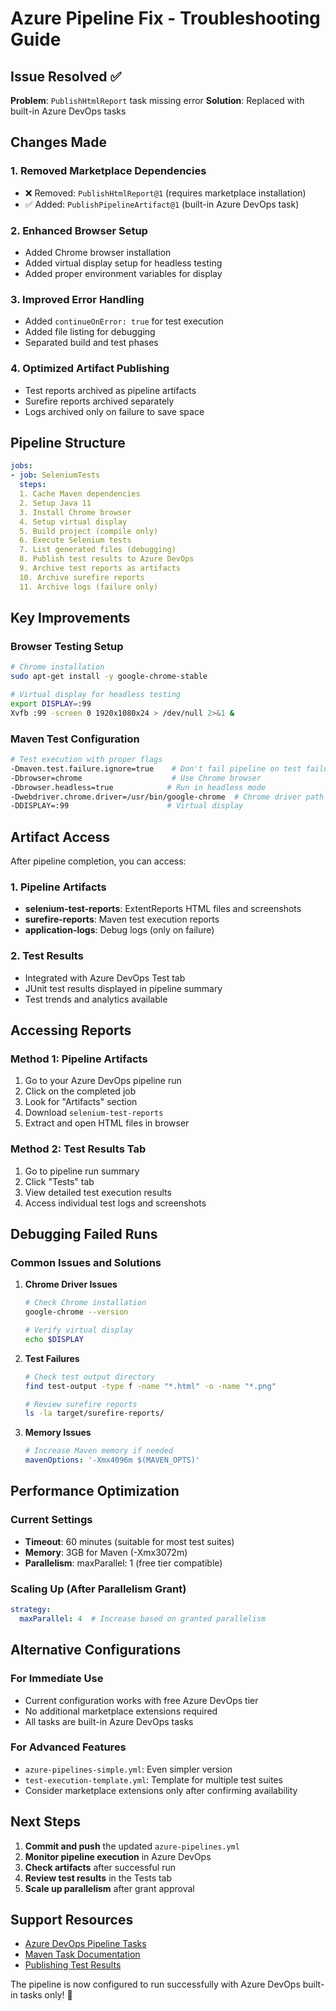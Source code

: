 # Azure Pipeline Fix - Troubleshooting Guide

## Issue Resolved ✅
**Problem**: `PublishHtmlReport` task missing error
**Solution**: Replaced with built-in Azure DevOps tasks

## Changes Made

### 1. Removed Marketplace Dependencies
- ❌ Removed: `PublishHtmlReport@1` (requires marketplace installation)
- ✅ Added: `PublishPipelineArtifact@1` (built-in Azure DevOps task)

### 2. Enhanced Browser Setup
- Added Chrome browser installation
- Added virtual display setup for headless testing
- Added proper environment variables for display

### 3. Improved Error Handling
- Added `continueOnError: true` for test execution
- Added file listing for debugging
- Separated build and test phases

### 4. Optimized Artifact Publishing
- Test reports archived as pipeline artifacts
- Surefire reports archived separately
- Logs archived only on failure to save space

## Pipeline Structure

```yaml
jobs:
- job: SeleniumTests
  steps:
  1. Cache Maven dependencies
  2. Setup Java 11
  3. Install Chrome browser
  4. Setup virtual display
  5. Build project (compile only)
  6. Execute Selenium tests
  7. List generated files (debugging)
  8. Publish test results to Azure DevOps
  9. Archive test reports as artifacts
  10. Archive surefire reports
  11. Archive logs (failure only)
```

## Key Improvements

### Browser Testing Setup
```bash
# Chrome installation
sudo apt-get install -y google-chrome-stable

# Virtual display for headless testing  
export DISPLAY=:99
Xvfb :99 -screen 0 1920x1080x24 > /dev/null 2>&1 &
```

### Maven Test Configuration
```bash
# Test execution with proper flags
-Dmaven.test.failure.ignore=true    # Don't fail pipeline on test failures
-Dbrowser=chrome                    # Use Chrome browser
-Dbrowser.headless=true            # Run in headless mode
-Dwebdriver.chrome.driver=/usr/bin/google-chrome  # Chrome driver path
-DDISPLAY=:99                      # Virtual display
```

## Artifact Access

After pipeline completion, you can access:

### 1. Pipeline Artifacts
- **selenium-test-reports**: ExtentReports HTML files and screenshots
- **surefire-reports**: Maven test execution reports
- **application-logs**: Debug logs (only on failure)

### 2. Test Results
- Integrated with Azure DevOps Test tab
- JUnit test results displayed in pipeline summary
- Test trends and analytics available

## Accessing Reports

### Method 1: Pipeline Artifacts
1. Go to your Azure DevOps pipeline run
2. Click on the completed job
3. Look for "Artifacts" section
4. Download `selenium-test-reports`
5. Extract and open HTML files in browser

### Method 2: Test Results Tab
1. Go to pipeline run summary
2. Click "Tests" tab
3. View detailed test execution results
4. Access individual test logs and screenshots

## Debugging Failed Runs

### Common Issues and Solutions

1. **Chrome Driver Issues**
   ```bash
   # Check Chrome installation
   google-chrome --version
   
   # Verify virtual display
   echo $DISPLAY
   ```

2. **Test Failures**
   ```bash
   # Check test output directory
   find test-output -type f -name "*.html" -o -name "*.png"
   
   # Review surefire reports
   ls -la target/surefire-reports/
   ```

3. **Memory Issues**
   ```yaml
   # Increase Maven memory if needed
   mavenOptions: '-Xmx4096m $(MAVEN_OPTS)'
   ```

## Performance Optimization

### Current Settings
- **Timeout**: 60 minutes (suitable for most test suites)
- **Memory**: 3GB for Maven (-Xmx3072m)
- **Parallelism**: maxParallel: 1 (free tier compatible)

### Scaling Up (After Parallelism Grant)
```yaml
strategy:
  maxParallel: 4  # Increase based on granted parallelism
```

## Alternative Configurations

### For Immediate Use
- Current configuration works with free Azure DevOps tier
- No additional marketplace extensions required
- All tasks are built-in Azure DevOps tasks

### For Advanced Features
- `azure-pipelines-simple.yml`: Even simpler version
- `test-execution-template.yml`: Template for multiple test suites
- Consider marketplace extensions only after confirming availability

## Next Steps

1. **Commit and push** the updated `azure-pipelines.yml`
2. **Monitor pipeline execution** in Azure DevOps
3. **Check artifacts** after successful run
4. **Review test results** in the Tests tab
5. **Scale up parallelism** after grant approval

## Support Resources

- [Azure DevOps Pipeline Tasks](https://docs.microsoft.com/en-us/azure/devops/pipelines/tasks/)
- [Maven Task Documentation](https://docs.microsoft.com/en-us/azure/devops/pipelines/tasks/build/maven)
- [Publishing Test Results](https://docs.microsoft.com/en-us/azure/devops/pipelines/tasks/test/publish-test-results)

The pipeline is now configured to run successfully with Azure DevOps built-in tasks only! 🚀